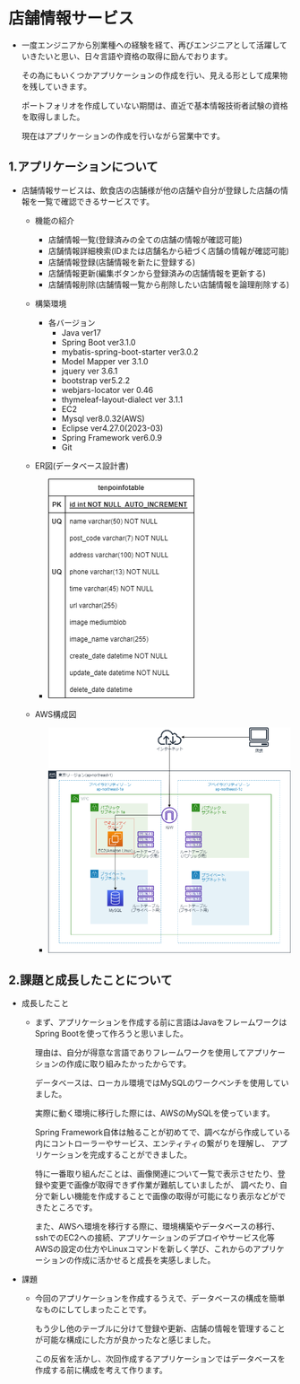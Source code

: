# 店舗情報サービス
 - 一度エンジニアから別業種への経験を経て、再びエンジニアとして活躍していきたいと思い、日々言語や資格の取得に励んでおります。
   
   その為にもいくつかアプリケーションの作成を行い、見える形として成果物を残していきます。

   ポートフォリオを作成していない期間は、直近で基本情報技術者試験の資格を取得しました。

   現在はアプリケーションの作成を行いながら営業中です。

## 1.アプリケーションについて
 - 店舗情報サービスは、飲食店の店舗様が他の店舗や自分が登録した店舗の情報を一覧で確認できるサービスです。
   - 機能の紹介
     - 店舗情報一覧(登録済みの全ての店舗の情報が確認可能)
     - 店舗情報詳細検索(IDまたは店舗名から紐づく店舗の情報が確認可能)
     - 店舗情報登録(店舗情報を新たに登録する)
     - 店舗情報更新(編集ボタンから登録済みの店舗情報を更新する)
     - 店舗情報削除(店舗情報一覧から削除したい店舗情報を論理削除する)
       
   - 構築環境
     - 各バージョン
       - Java ver17
       - Spring Boot ver3.1.0
       - mybatis-spring-boot-starter ver3.0.2
       - Model Mapper ver 3.1.0
       - jquery ver 3.6.1
       - bootstrap ver5.2.2
       - webjars-locator ver 0.46
       - thymeleaf-layout-dialect ver 3.1.1
       - EC2
       - Mysql ver8.0.32(AWS)
       - Eclipse ver4.27.0(2023-03)
       - Spring Framework ver6.0.9
       - Git
   - ER図(データベース設計書)
     - ![ER Image 1](/daikoudb-ER.png)
   - AWS構成図
     - ![AWS Image 2](/AWS.png)
## 2.課題と成長したことについて
 - 成長したこと
   - まず、アプリケーションを作成する前に言語はJavaをフレームワークはSpring Bootを使って作ろうと思いました。
     
     理由は、自分が得意な言語でありフレームワークを使用してアプリケーションの作成に取り組みたかったからです。
     
     データベースは、ローカル環境ではMySQLのワークベンチを使用していました。
     
     実際に動く環境に移行した際には、AWSのMySQLを使っています。
     
     Spring Framework自体は触ることが初めてで、調べながら作成している内にコントローラーやサービス、エンティティの繋がりを理解し、
     アプリケーションを完成することができました。
     
     特に一番取り組んだことは、画像関連について一覧で表示させたり、登録や変更で画像が取得できず作業が難航していましたが、
     調べたり、自分で新しい機能を作成することで画像の取得が可能になり表示などができたところです。
     
     また、AWSへ環境を移行する際に、環境構築やデータベースの移行、sshでのEC2への接続、アプリケーションのデプロイやサービス化等
     AWSの設定の仕方やLinuxコマンドを新しく学び、これからのアプリケーションの作成に活かせると成長を実感しました。
- 課題
  - 今回のアプリケーションを作成するうえで、データベースの構成を簡単なものにしてしまったことです。

    もう少し他のテーブルに分けて登録や更新、店舗の情報を管理することが可能な構成にした方が良かったなと感じました。

    この反省を活かし、次回作成するアプリケーションではデータベースを作成する前に構成を考えて作ります。

   
      
   
